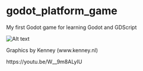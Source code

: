 # godot_platform_game
My first Godot game for learning Godot and GDScript

![Alt text](https://github.com/LarsBergqvist/star_hunter_game/blob/master/screenshot.png?raw=true "Screenshot")


<p>
Graphics by Kenney (www.kenney.nl)
<p>
https://youtu.be/W__9m8ALyIU
<p>
<p>
 
